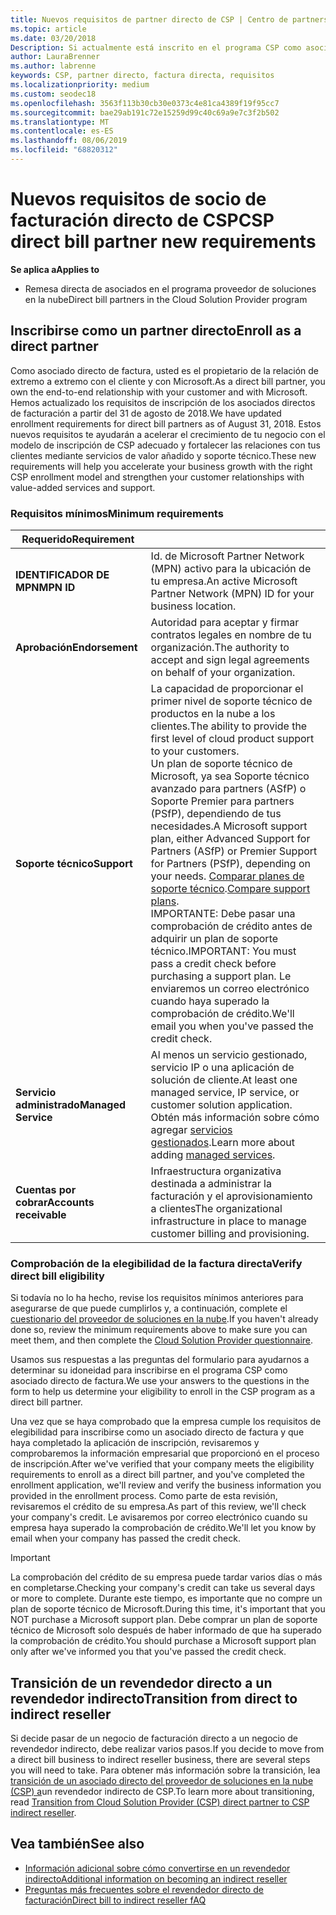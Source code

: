 ```yaml
---
title: Nuevos requisitos de partner directo de CSP | Centro de partners
ms.topic: article
ms.date: 03/20/2018
Description: Si actualmente está inscrito en el programa CSP como asociado directo, debe prepararse para cumplir estos requisitos actualizados de soporte técnico y servicios.
author: LauraBrenner
ms.author: labrenne
keywords: CSP, partner directo, factura directa, requisitos
ms.localizationpriority: medium
ms.custom: seodec18
ms.openlocfilehash: 3563f113b30cb30e0373c4e81ca4389f19f95cc7
ms.sourcegitcommit: bae29ab191c72e15259d99c40c69a9e7c3f2b502
ms.translationtype: MT
ms.contentlocale: es-ES
ms.lasthandoff: 08/06/2019
ms.locfileid: "68820312"
---
```

# <a name="csp-direct-bill-partner-new-requirements"></a><span data-ttu-id="32551-104">Nuevos requisitos de socio de facturación directo de CSP</span><span class="sxs-lookup"><span data-stu-id="32551-104">CSP direct bill partner new requirements</span></span>

<span data-ttu-id="32551-105">**Se aplica a**</span><span class="sxs-lookup"><span data-stu-id="32551-105">**Applies to**</span></span>

- <span data-ttu-id="32551-106">Remesa directa de asociados en el programa proveedor de soluciones en la nube</span><span class="sxs-lookup"><span data-stu-id="32551-106">Direct bill partners in the Cloud Solution Provider program</span></span>

## <a name="enroll-as-a-direct-partner"></a><span data-ttu-id="32551-107">Inscribirse como un partner directo</span><span class="sxs-lookup"><span data-stu-id="32551-107">Enroll as a direct partner</span></span>

<span data-ttu-id="32551-108">Como asociado directo de factura, usted es el propietario de la relación de extremo a extremo con el cliente y con Microsoft.</span><span class="sxs-lookup"><span data-stu-id="32551-108">As a direct bill partner, you own the end-to-end relationship with your customer and with Microsoft.</span></span> <span data-ttu-id="32551-109">Hemos actualizado los requisitos de inscripción de los asociados directos de facturación a partir del 31 de agosto de 2018.</span><span class="sxs-lookup"><span data-stu-id="32551-109">We have updated enrollment requirements for direct bill partners as of August 31, 2018.</span></span> <span data-ttu-id="32551-110">Estos nuevos requisitos te ayudarán a acelerar el crecimiento de tu negocio con el modelo de inscripción de CSP adecuado y fortalecer las relaciones con tus clientes mediante servicios de valor añadido y soporte técnico.</span><span class="sxs-lookup"><span data-stu-id="32551-110">These new requirements will help you accelerate your business growth with the right CSP enrollment model and strengthen your customer relationships with value-added services and support.</span></span>

### <a name="minimum-requirements"></a><span data-ttu-id="32551-111">Requisitos mínimos</span><span class="sxs-lookup"><span data-stu-id="32551-111">Minimum requirements</span></span>

|<span data-ttu-id="32551-112">**Requerido**</span><span class="sxs-lookup"><span data-stu-id="32551-112">**Requirement**</span></span>|                             |
|--------------------------------|--------------------------------------------------------------|
|<span data-ttu-id="32551-113">**IDENTIFICADOR DE MPN**</span><span class="sxs-lookup"><span data-stu-id="32551-113">**MPN ID**</span></span>   |<span data-ttu-id="32551-114">Id. de Microsoft Partner Network (MPN) activo para la ubicación de tu empresa.</span><span class="sxs-lookup"><span data-stu-id="32551-114">An active Microsoft Partner Network (MPN) ID for your business location.</span></span>    |
|<span data-ttu-id="32551-115">**Aprobación**</span><span class="sxs-lookup"><span data-stu-id="32551-115">**Endorsement**</span></span>   |<span data-ttu-id="32551-116">Autoridad para aceptar y firmar contratos legales en nombre de tu organización.</span><span class="sxs-lookup"><span data-stu-id="32551-116">The authority to accept and sign legal agreements on behalf of your organization.</span></span>|
|<span data-ttu-id="32551-117">**Soporte técnico**</span><span class="sxs-lookup"><span data-stu-id="32551-117">**Support**</span></span>   |<span data-ttu-id="32551-118">La capacidad de proporcionar el primer nivel de soporte técnico de productos en la nube a los clientes.</span><span class="sxs-lookup"><span data-stu-id="32551-118">The ability to provide the first level of cloud product support to your customers.</span></span> <br><span data-ttu-id="32551-119">Un plan de soporte técnico de Microsoft, ya sea Soporte técnico avanzado para partners (ASfP) o Soporte Premier para partners (PSfP), dependiendo de tus necesidades.</span><span class="sxs-lookup"><span data-stu-id="32551-119">A Microsoft support plan, either Advanced Support for Partners (ASfP) or Premier Support for Partners (PSfP), depending on your needs.</span></span> <span data-ttu-id="32551-120">[Comparar planes de soporte técnico](https://partner.microsoft.com/support/partnersupport).</span><span class="sxs-lookup"><span data-stu-id="32551-120">[Compare support plans](https://partner.microsoft.com/support/partnersupport).</span></span><br> <span data-ttu-id="32551-121">IMPORTANTE: Debe pasar una comprobación de crédito antes de adquirir un plan de soporte técnico.</span><span class="sxs-lookup"><span data-stu-id="32551-121">IMPORTANT: You must pass a credit check before purchasing a support plan.</span></span> <span data-ttu-id="32551-122">Le enviaremos un correo electrónico cuando haya superado la comprobación de crédito.</span><span class="sxs-lookup"><span data-stu-id="32551-122">We'll email you when you've passed the credit check.</span></span> |
|<span data-ttu-id="32551-123">**Servicio administrado**</span><span class="sxs-lookup"><span data-stu-id="32551-123">**Managed Service**</span></span>   |<span data-ttu-id="32551-124">Al menos un servicio gestionado, servicio IP o una aplicación de solución de cliente.</span><span class="sxs-lookup"><span data-stu-id="32551-124">At least one managed service, IP service, or customer solution application.</span></span> <span data-ttu-id="32551-125">Obtén más información sobre cómo agregar [servicios gestionados](https://partner.microsoft.com/business-opportunities/managed-services-provider).</span><span class="sxs-lookup"><span data-stu-id="32551-125">Learn more about adding [managed services](https://partner.microsoft.com/business-opportunities/managed-services-provider).</span></span>|
|<span data-ttu-id="32551-126">**Cuentas por cobrar**</span><span class="sxs-lookup"><span data-stu-id="32551-126">**Accounts receivable**</span></span> |<span data-ttu-id="32551-127">Infraestructura organizativa destinada a administrar la facturación y el aprovisionamiento a clientes</span><span class="sxs-lookup"><span data-stu-id="32551-127">The organizational infrastructure in place to manage customer billing and provisioning.</span></span>

### <a name="verify-direct-bill-eligibility"></a><span data-ttu-id="32551-128">Comprobación de la elegibilidad de la factura directa</span><span class="sxs-lookup"><span data-stu-id="32551-128">Verify direct bill eligibility</span></span>

<span data-ttu-id="32551-129">Si todavía no lo ha hecho, revise los requisitos mínimos anteriores para asegurarse de que puede cumplirlos y, a continuación, complete el [cuestionario del proveedor de soluciones en la nube](https://partner.microsoft.com/cloud-solution-provider/assessment).</span><span class="sxs-lookup"><span data-stu-id="32551-129">If you haven't already done so, review the minimum requirements above to make sure you can meet them, and then complete the [Cloud Solution Provider questionnaire](https://partner.microsoft.com/cloud-solution-provider/assessment).</span></span>

<span data-ttu-id="32551-130">Usamos sus respuestas a las preguntas del formulario para ayudarnos a determinar su idoneidad para inscribirse en el programa CSP como asociado directo de factura.</span><span class="sxs-lookup"><span data-stu-id="32551-130">We use your answers to the questions in the form to help us determine your eligibility to enroll in the CSP program as a direct bill partner.</span></span>

<span data-ttu-id="32551-131">Una vez que se haya comprobado que la empresa cumple los requisitos de elegibilidad para inscribirse como un asociado directo de factura y que haya completado la aplicación de inscripción, revisaremos y comprobaremos la información empresarial que proporcionó en el proceso de inscripción.</span><span class="sxs-lookup"><span data-stu-id="32551-131">After we've verified that your company meets the eligibility requirements to enroll as a direct bill partner, and you've completed the enrollment application, we'll review and verify the business information you provided in the enrollment process.</span></span> <span data-ttu-id="32551-132">Como parte de esta revisión, revisaremos el crédito de su empresa.</span><span class="sxs-lookup"><span data-stu-id="32551-132">As part of this review, we'll check your company's credit.</span></span> <span data-ttu-id="32551-133">Le avisaremos por correo electrónico cuando su empresa haya superado la comprobación de crédito.</span><span class="sxs-lookup"><span data-stu-id="32551-133">We'll let you know by email when your company has passed the credit check.</span></span>

>[!IMPORTANT]
><span data-ttu-id="32551-134">La comprobación del crédito de su empresa puede tardar varios días o más en completarse.</span><span class="sxs-lookup"><span data-stu-id="32551-134">Checking your company's credit can take us several days or more to complete.</span></span> <span data-ttu-id="32551-135">Durante este tiempo, es importante que no compre un plan de soporte técnico de Microsoft.</span><span class="sxs-lookup"><span data-stu-id="32551-135">During this time, it's important that you NOT purchase a Microsoft support plan.</span></span> <span data-ttu-id="32551-136">Debe comprar un plan de soporte técnico de Microsoft solo después de haber informado de que ha superado la comprobación de crédito.</span><span class="sxs-lookup"><span data-stu-id="32551-136">You should purchase a Microsoft support plan only after we've informed you that you've passed the credit check.</span></span>

## <a name="transition-from-direct-to-indirect-reseller"></a><span data-ttu-id="32551-137">Transición de un revendedor directo a un revendedor indirecto</span><span class="sxs-lookup"><span data-stu-id="32551-137">Transition from direct to indirect reseller</span></span>

<span data-ttu-id="32551-138">Si decide pasar de un negocio de facturación directo a un negocio de revendedor indirecto, debe realizar varios pasos.</span><span class="sxs-lookup"><span data-stu-id="32551-138">If you decide to move from a direct bill business to indirect reseller business, there are several steps you will need to take.</span></span> <span data-ttu-id="32551-139">Para obtener más información sobre la transición, lea [transición de un asociado directo del proveedor de soluciones en la nube (CSP) a](transition-direct-to-indirect.md)un revendedor indirecto de CSP.</span><span class="sxs-lookup"><span data-stu-id="32551-139">To learn more about transitioning, read [Transition from Cloud Solution Provider (CSP) direct partner to CSP indirect reseller](transition-direct-to-indirect.md).</span></span> 

## <a name="see-also"></a><span data-ttu-id="32551-140">Vea también</span><span class="sxs-lookup"><span data-stu-id="32551-140">See also</span></span>

- [<span data-ttu-id="32551-141">Información adicional sobre cómo convertirse en un revendedor indirecto</span><span class="sxs-lookup"><span data-stu-id="32551-141">Additional information on becoming an indirect reseller</span></span>](https://assetsprod.microsoft.com/csp-directbill-to-indirect-transition.pdf)
- [<span data-ttu-id="32551-142">Preguntas más frecuentes sobre el revendedor directo de facturación</span><span class="sxs-lookup"><span data-stu-id="32551-142">Direct bill to indirect reseller fAQ</span></span>](https://assetsprod.microsoft.com/mpn/direct-bill-partner-faq.pdf)
